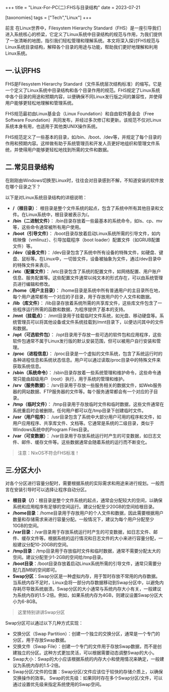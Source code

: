 +++
title = "Linux-For-PC(二):FHS与目录结构"
date = 2023-07-21

[taxonomies]
tags = ["Tech","Linux"]
+++

前言 在Linux世界中，Filesystem Hierarchy Standard（FHS）是一座引导我们进入系统核心的桥梁，它定义了Linux系统中目录结构的规范与作用，为我们提供了一张清晰的地图，指引我们轻松管理和理解系统。本文将深入探讨FHS规范与Linux系统目录结构，解释各个目录的用途与功能，帮助我们更好地理解和利用Linux系统。
<!-- more -->

## 一.认识FHS

FHS是Filesystem Hierarchy Standard（文件系统层次结构标准）的缩写。它是一个定义了Linux系统中目录结构和各个目录作用的规范。FHS规定了Linux系统中各个目录的用途和预期内容，以便确保不同Linux发行版之间的兼容性，并使得用户能够更轻松地理解和管理系统。

FHS规范最初由Linux基金会（Linux Foundation）和自由软件基金会（Free Software Foundation）共同发布，并经过多次修订和更新。该规范不仅对Linux系统本身有用，也适用于其他类UNIX操作系统。

FHS规范定义了一些基本的目录，如/bin、/boot、/dev等，并规定了每个目录的作用和预期内容。这样做有助于系统管理员和开发人员更好地组织和管理文件系统，并使得用户能够更轻松地找到所需的文件和数据。

## 二.常见目录结构

在刚刚由Windows切换至Linux时，往往会对目录感到不解，不知道安装的软件放在哪个目录之下？

以下是对Linux系统目录结构的详细说明：

- **/（根目录）**：
根目录是整个文件系统的起点，包含了系统中所有其他目录和文件。在Linux系统中，根目录被表示为/。
- **/bin（二进制文件）**：
/bin目录存放着一些最基本的系统命令，如ls、cp、mv等，这些命令通常被所有用户使用。
- **/boot（引导文件）**：
/boot目录存放着启动Linux系统所需的引导文件，如内核映像（vmlinuz）、引导加载程序（boot loader）配置文件（如GRUB配置文件）等。
- **/dev（设备文件）**：
/dev目录包含了系统中所有设备的特殊文件，如硬盘、键盘、鼠标等。在Linux中，一切皆文件，设备被抽象为文件，通过/dev目录中的特殊文件来表示。
- **/etc（配置文件）**：
/etc目录包含了系统的配置文件，如网络配置、用户账户信息、服务配置等。这些配置文件通常以纯文本的形式存在，可以由系统管理员进行编辑和修改。
- **/home（用户主目录）**：
/home目录是系统中所有普通用户的主目录所在地，每个用户通常都有一个对应的子目录，用于存放用户的个人文件和数据。
- **/lib（库文件）**：
/lib目录存放着系统所需的共享库文件，这些库文件包含了一些程序运行所需的函数和数据，为程序提供了基本的支持。
- **/mnt（挂载点）**：
/mnt目录用于挂载临时文件系统，如光盘、移动硬盘等。系统管理员可以将其他设备或文件系统挂载到/mnt目录下，以便访问其中的文件和数据。
- **/opt（可选软件包）**：
/opt目录用于存放一些可选的软件包和应用程序，这些软件包通常不属于Linux发行版的默认安装范围，但可以被用户自行安装和管理。
- **/proc（进程信息）**：
/proc目录是一个虚拟的文件系统，包含了系统运行时的各种进程信息和系统状态信息。用户可以通过读取/proc目录中的特殊文件来获取系统信息。
- **/sbin（系统命令）**：
/sbin目录存放着一些系统管理和维护命令，这些命令通常只能由超级用户（root）执行，用于系统的管理和维护。
- **/srv（服务数据）**：
/srv目录用于存放一些服务相关的数据文件，如Web服务器的网站数据、FTP服务器的文件等。每个服务通常都会有一个对应的子目录。
- **/tmp（临时文件）**：
/tmp目录用于存放临时文件和临时数据，这些文件通常在系统重启时会被删除。任何用户都可以在/tmp目录下创建临时文件。
- **/usr（用户程序）**：
/usr目录包含了系统中大部分用户可用的程序和文件，如用户应用程序、共享库文件、文档等。它通常是系统的二级目录，类似于Windows系统中的Program Files目录。
- **/var（可变数据）**：
/var目录用于存放系统运行时产生的可变数据，如日志文件、邮件、缓存文件等。这些数据通常会随着系统的运行而不断变化。

> 注意：NixOS不符合FHS标准！

## 三.分区大小

对各个分区进行容量分配时，需要根据系统的实际需求和用途来进行规划。一般而言在安装引导时可以选择让程序自动分区。

- **根目录（/）**：根目录是整个文件系统的起点，通常会分配较大的空间，以确保系统和应用程序有足够的空间运行。建议分配至少20GB的空间给根目录。
- **/home目录**：/home目录用于存放用户的个人文件和数据，因此需要根据用户数量和存储需求来进行容量分配。一般情况下，建议为每个用户分配至少10GB的空间。
- **/var目录**：/var目录用于存放系统运行时产生的可变数据，如日志文件、邮件、缓存文件等。根据系统的运行情况和日志文件的大小来进行容量分配，一般建议分配10-20GB的空间。
- **/tmp目录**：/tmp目录用于存放临时文件和临时数据，通常不需要分配太大的空间。建议分配至少1-2GB的空间给/tmp目录。
- **/boot目录**：/boot目录存放着启动Linux系统所需的引导文件，通常只需要分配几百MB的空间即可。
- **Swap分区**：Swap分区是一种虚拟内存，用于暂时存放不常用的内存数据。当系统内存不足时，Linux会将一部分内存数据移动到Swap分区中，以避免内存耗尽导致系统崩溃。Swap分区的大小通常与系统内存大小有关，一般建议为系统内存的1.5-2倍。例如，如果系统内存为4GB，则建议设置Swap分区大小为6-8GB。

> 这里特别讲讲Swap分区

Swap分区可以通过以下几种方式实现：

- 交换分区（Swap Partition）：创建一个独立的交换分区，通常是一个专门的分区，用于存放Swap数据。
- 交换文件（Swap File）：创建一个专门的文件用于存放Swap数据，而不是创建独立的分区。这种方式更加灵活，可以根据需要动态调整Swap的大小。
- Swap大小：Swap的大小应该根据系统的内存大小和使用情况来确定，一般建议为系统内存的1.5-2倍。
- Swap分区/文件的位置：Swap分区/文件应该位于较快的存储介质上，以确保交换操作的效率。
Swap的优先级：如果同时存在多个Swap分区/文件，可以通过设置优先级来指定系统使用的Swap空间。